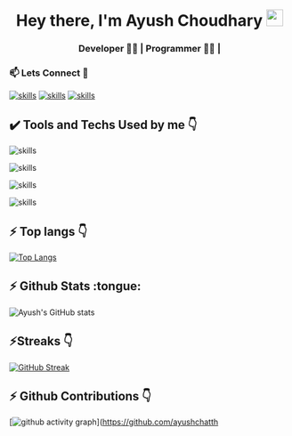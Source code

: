 <h1 align="center">Hey there, I'm Ayush Choudhary <img src="https://tenor.com/en-IN/view/waving-hand-joypixels-hi-hello-hey-there-gif-17554626" height="30px" width="30px"></h1>
<h3 align="center">Developer 👨‍💻 | Programmer 👨‍💻 | </h3>
<h3>📫 Lets Connect 🤝</h3>

[![skills](https://skillicons.dev/icons?i=linkedin)](https://www.linkedin.com/in/ayush-choudhary-05963b218/)
[![skills](https://skillicons.dev/icons?i=instagram)](https://www.instagram.com/ayush_chattha/)
[![skills](https://skillicons.dev/icons?i=twitter)](https://twitter.com/)

<h2> ✔️ Tools and Techs Used by me 👇</h2>

![skills](https://skillicons.dev/icons?i=java,js,python)

![skills](https://skillicons.dev/icons?i=vscode,git,github)

![skills](https://skillicons.dev/icons?i=react,html,css,bootstrap,tailwindcss)

![skills](https://skillicons.dev/icons?i=nodejs,express,mongodb,mysql,firebase)



<h2>⚡ Top langs 👇</h2>

[![Top Langs](https://github-readme-stats.vercel.app/api/top-langs/?username=ayushchatthaa&layout=compact&theme=dark&hide_border=true)](https://github.com/ayushchatthaa/github-readme-stats)

<h2>⚡ Github Stats :tongue:</h2>

![Ayush's GitHub stats](https://github-readme-stats.vercel.app/api?username=ayushchatthaa&show_icons=true&theme=radical&hide_border=true)

<h2>⚡Streaks 👇</h2>

[![GitHub Streak](https://streak-stats.demolab.com/?user=ayushchatthaa&theme=radical&hide_border=true)](https://git.io/streak-stats)

<h2>⚡ Github Contributions 👇</h2>

[![github activity graph](https://github-readme-activity-graph.cyclic.app/graph?username=ayushchatthaa&theme=material-palenight&hide_border=true)](https://github.com/ayushchatth
